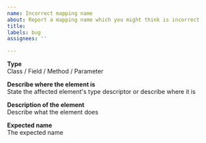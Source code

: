 ```yaml
---
name: Incorrect mapping name
about: Report a mapping name which you might think is incorrect
title: 
labels: bug
assignees: ''

---
```


**Type**  
Class / Field / Method / Parameter

**Describe where the element is**  
State the affected element's type descriptor or describe where it is

**Description of the element**  
Describe what the element does

**Expected name**  
The expected name
